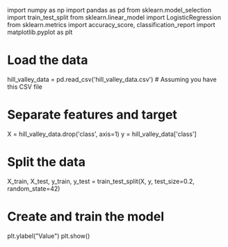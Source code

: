 import numpy as np
import pandas as pd
from sklearn.model_selection import train_test_split
from sklearn.linear_model import LogisticRegression
from sklearn.metrics import accuracy_score, classification_report
import matplotlib.pyplot as plt

# Load the data
hill_valley_data = pd.read_csv('hill_valley_data.csv')  # Assuming you have this CSV file

# Separate features and target
X = hill_valley_data.drop('class', axis=1)
y = hill_valley_data['class']

# Split the data
X_train, X_test, y_train, y_test = train_test_split(X, y, test_size=0.2, random_state=42)

# Create and train the model
plt.ylabel("Value")
plt.show()
